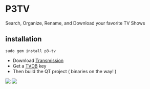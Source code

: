 # P3TV

Search, Organize, Rename, and Download your favorite TV Shows

## installation
    sudo gem install p3-tv
    
* Download <a href="https://transmissionbt.com/download/">Transmission</a>
* Get a <a href="thetvdb.com/register">TVDB</a> key
* Then build the QT project ( binaries on the way! )

<img src="https://raw.githubusercontent.com/poulh/p3tv/master/screenshots/browse.png"/>

<img src="https://raw.githubusercontent.com/poulh/p3tv/master/screenshots/downloads.png"/>
